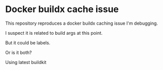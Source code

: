 # Docker buildx cache issue

This repository reproduces a docker buildx caching issue I'm debugging.

I suspect it is related to build args at this point.

But it could be labels.

Or is it both?

Using latest buildkit

